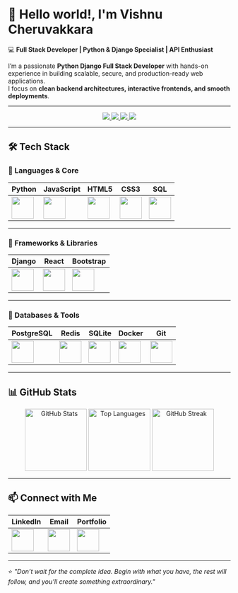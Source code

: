 # 👋 Hello world!, I'm Vishnu Cheruvakkara  

💻 **Full Stack Developer | Python & Django Specialist | API Enthusiast**  

I’m a passionate **Python Django Full Stack Developer** with hands-on experience in building scalable, secure, and production-ready web applications.  
I focus on **clean backend architectures, interactive frontends, and smooth deployments**.  

---

<p align="center">
  <a href="https://linkedin.com/in/your-linkedin" target="_blank">
    <img src="https://img.shields.io/badge/LinkedIn-%230077B5.svg?&style=for-the-badge&logo=linkedin&logoColor=white" />
  </a>
  <a href="https://instagram.com/your-instagram" target="_blank">
    <img src="https://img.shields.io/badge/Instagram-%23E4405F.svg?&style=for-the-badge&logo=instagram&logoColor=white" />
  </a>
  <a href="https://youtube.com/your-youtube" target="_blank">
    <img src="https://img.shields.io/badge/YouTube-%23FF0000.svg?&style=for-the-badge&logo=youtube&logoColor=white" />
  </a>
  <a href="mailto:vishnu@example.com" target="_blank">
    <img src="https://img.shields.io/badge/Email-%23D14836.svg?&style=for-the-badge&logo=gmail&logoColor=white" />
  </a>
</p>

---

## 🛠 Tech Stack  

### 🔹 Languages & Core  
| Python | JavaScript | HTML5 | CSS3 | SQL |
|--------|------------|-------|------|-----|
| <img src="https://cdn.jsdelivr.net/gh/devicons/devicon/icons/python/python-original.svg" width="50"/> | <img src="https://cdn.jsdelivr.net/gh/devicons/devicon/icons/javascript/javascript-original.svg" width="50"/> | <img src="https://cdn.jsdelivr.net/gh/devicons/devicon/icons/html5/html5-original.svg" width="50"/> | <img src="https://cdn.jsdelivr.net/gh/devicons/devicon/icons/css3/css3-original.svg" width="50"/> | <img src="https://cdn.jsdelivr.net/gh/devicons/devicon/icons/mysql/mysql-original.svg" width="50"/> |

---

### 🔹 Frameworks & Libraries  
| Django | React | Bootstrap |
|--------|-------|-----------|
| <img src="https://cdn.jsdelivr.net/gh/devicons/devicon/icons/django/django-plain.svg" width="50"/> | <img src="https://cdn.jsdelivr.net/gh/devicons/devicon/icons/react/react-original.svg" width="50"/> | <img src="https://cdn.jsdelivr.net/gh/devicons/devicon/icons/bootstrap/bootstrap-original.svg" width="50"/> |

---

### 🔹 Databases & Tools  
| PostgreSQL | Redis | SQLite | Docker | Git |
|------------|-------|--------|--------|-----|
| <img src="https://cdn.jsdelivr.net/gh/devicons/devicon/icons/postgresql/postgresql-original.svg" width="50"/> | <img src="https://cdn.jsdelivr.net/gh/devicons/devicon/icons/redis/redis-original.svg" width="50"/> | <img src="https://cdn.jsdelivr.net/gh/devicons/devicon/icons/sqlite/sqlite-original.svg" width="50"/> | <img src="https://cdn.jsdelivr.net/gh/devicons/devicon/icons/docker/docker-original.svg" width="50"/> | <img src="https://cdn.jsdelivr.net/gh/devicons/devicon/icons/git/git-original.svg" width="50"/> |

---
## 📊 GitHub Stats  

<p align="center">
  <img src="https://github-readme-stats.vercel.app/api?username=VishnuCheruvakkara&show_icons=true&theme=default" 
       alt="GitHub Stats" height="140"/>
  <img src="https://github-readme-stats.vercel.app/api/top-langs/?username=VishnuCheruvakkara&layout=compact&theme=default" 
       alt="Top Languages" height="140"/>
  <img src="https://streak-stats.demolab.com/?user=VishnuCheruvakkara&theme=default&border_radius=5" 
       alt="GitHub Streak" height="140"/>
</p>


---

## 📫 Connect with Me  

| LinkedIn | Email | Portfolio |
|----------|-------|-----------|
| <a href="https://www.linkedin.com/in/vishnu-cheruvakkara-231b8b235"><img src="https://cdn.jsdelivr.net/gh/devicons/devicon/icons/linkedin/linkedin-original.svg" width="50"/></a> | <a href="mailto:vishnucheruvakkaraofficial@gmail.com"><img src="https://cdn.jsdelivr.net/gh/devicons/devicon/icons/google/google-original.svg" width="50"/></a> | <a href="https://github.com/VishnuCheruvakkara"><img src="https://cdn.jsdelivr.net/gh/devicons/devicon/icons/github/github-original.svg" width="50"/></a> |

---

⭐ *"Don’t wait for the complete idea. Begin with what you have, the rest will follow, and you’ll create something extraordinary."*  
